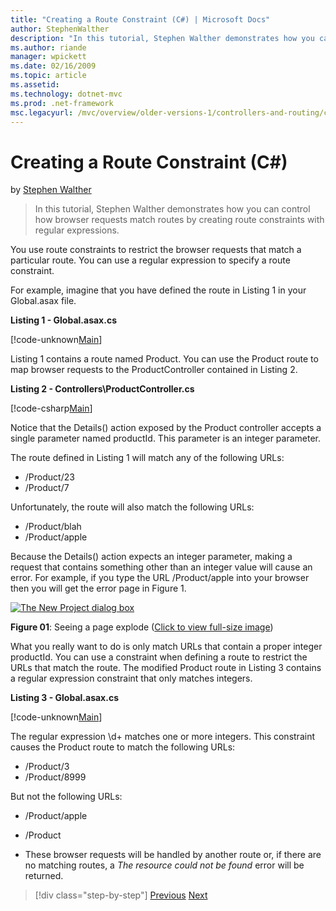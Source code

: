 ```yaml
---
title: "Creating a Route Constraint (C#) | Microsoft Docs"
author: StephenWalther
description: "In this tutorial, Stephen Walther demonstrates how you can control how browser requests match routes by creating route constraints with regular expressions."
ms.author: riande
manager: wpickett
ms.date: 02/16/2009
ms.topic: article
ms.assetid: 
ms.technology: dotnet-mvc
ms.prod: .net-framework
msc.legacyurl: /mvc/overview/older-versions-1/controllers-and-routing/creating-a-route-constraint-cs
---
```

Creating a Route Constraint (C#)
====================
by [Stephen Walther](https://github.com/StephenWalther)

> In this tutorial, Stephen Walther demonstrates how you can control how browser requests match routes by creating route constraints with regular expressions.


You use route constraints to restrict the browser requests that match a particular route. You can use a regular expression to specify a route constraint.

For example, imagine that you have defined the route in Listing 1 in your Global.asax file.

**Listing 1 - Global.asax.cs**

[!code-unknown[Main](creating-a-route-constraint-cs/samples/sample-24920-1.unknown)]

Listing 1 contains a route named Product. You can use the Product route to map browser requests to the ProductController contained in Listing 2.

**Listing 2 - Controllers\ProductController.cs**

[!code-csharp[Main](creating-a-route-constraint-cs/samples/sample2.cs)]

Notice that the Details() action exposed by the Product controller accepts a single parameter named productId. This parameter is an integer parameter.

The route defined in Listing 1 will match any of the following URLs:

- /Product/23
- /Product/7

Unfortunately, the route will also match the following URLs:

- /Product/blah
- /Product/apple

Because the Details() action expects an integer parameter, making a request that contains something other than an integer value will cause an error. For example, if you type the URL /Product/apple into your browser then you will get the error page in Figure 1.


[![The New Project dialog box](creating-a-route-constraint-cs/_static/image1.jpg)](creating-a-route-constraint-cs/_static/image1.png)

**Figure 01**: Seeing a page explode ([Click to view full-size image](creating-a-route-constraint-cs/_static/image2.png))


What you really want to do is only match URLs that contain a proper integer productId. You can use a constraint when defining a route to restrict the URLs that match the route. The modified Product route in Listing 3 contains a regular expression constraint that only matches integers.

**Listing 3 - Global.asax.cs**

[!code-unknown[Main](creating-a-route-constraint-cs/samples/sample-24920-3.unknown)]

The regular expression \d+ matches one or more integers. This constraint causes the Product route to match the following URLs:

- /Product/3
- /Product/8999

But not the following URLs:

- /Product/apple
- /Product

- These browser requests will be handled by another route or, if there are no matching routes, a *The resource could not be found* error will be returned.

>[!div class="step-by-step"]
[Previous](creating-custom-routes-cs.md)
[Next](creating-a-custom-route-constraint-cs.md)
